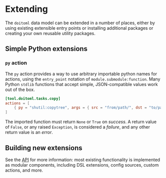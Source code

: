 # Extending

The `doitoml` data model can be extended in a number of places, either by using
existing extensible entry points or installing additional packages or creating your
own reusable utility packages.

## Simple Python extensions

### `py` action

The `py` action provides a way to use arbitrary importable python names for actions, using
the `entry_point` notation of `module.submodule:function`. Many Python `stdlib` functions
that accept simple, JSON-compatible values work out of the box.

```toml
[tool.doitoml.tasks.copy]
actions = [
    { py = "shutil:copytree", args = { src = "from/path/", dst = "to/path" } }
]
```

The imported function must return `None` or `True` on _success_. A return value of `False`,
or any raised `Exception`, is considered a _failure_, and any other return value is
an _error_.

## Building new extensions

See the [API](./api.md) for more information: most existing functionality is implemented
as modular components, including DSL extensions, config sources, custom actions, and more.
